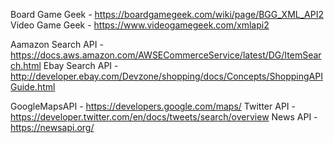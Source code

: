 Board Game Geek - https://boardgamegeek.com/wiki/page/BGG_XML_API2
Video Game Geek - https://www.videogamegeek.com/xmlapi2

Aamazon Search API - https://docs.aws.amazon.com/AWSECommerceService/latest/DG/ItemSearch.html
Ebay Search API - http://developer.ebay.com/Devzone/shopping/docs/Concepts/ShoppingAPIGuide.html

GoogleMapsAPI - https://developers.google.com/maps/
Twitter API -   https://developer.twitter.com/en/docs/tweets/search/overview
News API - https://newsapi.org/



